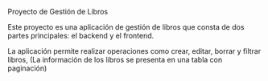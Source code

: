 Proyecto de Gestión de Libros

Este proyecto es una aplicación de gestión de libros que consta de dos partes principales: el backend y el frontend. 

La aplicación permite realizar operaciones como crear, editar, borrar y filtrar libros, (La información de los libros se presenta en una tabla con paginación)
